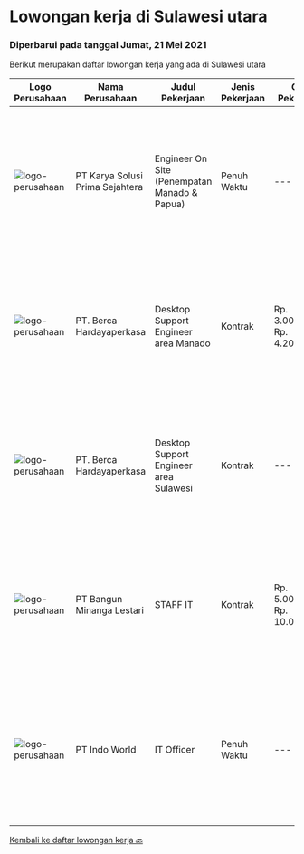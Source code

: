 
  # Lowongan kerja di Sulawesi utara

  ### Diperbarui pada tanggal Jumat, 21 Mei 2021

  Berikut merupakan daftar lowongan kerja yang ada di Sulawesi utara

  |Logo Perusahaan | Nama Perusahaan | Judul Pekerjaan | Jenis Pekerjaan | Gaji Pekerjaan | Lokasi | Deskripsi | Tanggal diunggah | Pranala |
  | -------------- | --------------- | --------------- | --------- | --------- | -------------- | ------- | ----------- | ----------- |
  |![logo-perusahaan](https://image-service-cdn.seek.com.au/bb0f2c313297f2db3d497466b95d7da85644edc0/ee4dce1061f3f616224767ad58cb2fc751b8d2dc)|PT Karya Solusi Prima Sejahtera|Engineer On Site (Penempatan Manado & Papua)|Penuh Waktu|---|Manado|Kualifikasi : Lulusan SMK Teknik Komputer &amp; Jaringan Berpengalaman minimal 1 tahun sebagai teknisi dibidang jaringan Menguasai dasar komunikasi...|Senin, 17 Mei 2021|https://www.jobstreet.co.id/id/job/engineer-on-site-penempatan-manado-papua-3530542?token=0~59749803-e714-43c8-a52d-3002f019101d&sectionRank=1&jobId=jobstreet-id-job-3530542|
|![logo-perusahaan](https://image-service-cdn.seek.com.au/0c900ac2b5b1a2cf9bee651ce5d069e68ff14c92/ee4dce1061f3f616224767ad58cb2fc751b8d2dc)|PT. Berca Hardayaperkasa|Desktop Support Engineer area Manado|Kontrak|Rp. 3.000.000-Rp. 4.200.000|Manado|Delivery the implementation and provide PC, Printer, and Networking. Analyze and diagnose technical issues and give fast problem resolution Technical...|Kamis, 13 Mei 2021|https://www.jobstreet.co.id/id/job/desktop-support-engineer-area-manado-3523420?token=0~59749803-e714-43c8-a52d-3002f019101d&sectionRank=2&jobId=jobstreet-id-job-3523420|
|![logo-perusahaan](https://image-service-cdn.seek.com.au/0c900ac2b5b1a2cf9bee651ce5d069e68ff14c92/ee4dce1061f3f616224767ad58cb2fc751b8d2dc)|PT. Berca Hardayaperkasa|Desktop Support Engineer area Sulawesi|Kontrak|---|Manado|Delivery the implementation and provide PC, Printer, and Networking. Analyze and diagnose technical issues and give fast problem resolution Technical...|Minggu, 09 Mei 2021|https://www.jobstreet.co.id/id/job/desktop-support-engineer-area-sulawesi-3520882?token=0~59749803-e714-43c8-a52d-3002f019101d&sectionRank=3&jobId=jobstreet-id-job-3520882|
|![logo-perusahaan](https://image-service-cdn.seek.com.au/b96c54e6b82c8af1688cd13ae0aff611f6bb7212/ee4dce1061f3f616224767ad58cb2fc751b8d2dc)|PT Bangun Minanga Lestari|STAFF IT|Kontrak|Rp. 5.000.000-Rp. 10.000.000|Manado|Deskripsi Pekerjaan : Menyediakan pelayanan teknis dalam hal desain jaringan, implementasi, operation, support, deployment, distribusi IT network...|Selasa, 04 Mei 2021|https://www.jobstreet.co.id/id/job/staff-it-3523988?token=0~59749803-e714-43c8-a52d-3002f019101d&sectionRank=4&jobId=jobstreet-id-job-3523988|
|![logo-perusahaan](https://image-service-cdn.seek.com.au/f6cef2a64eba4b3ebfa8576d5b201caa927fceb0/ee4dce1061f3f616224767ad58cb2fc751b8d2dc)|PT Indo World|IT Officer|Penuh Waktu|---|Bitung|Manage all IT System, Networking, Hardware &amp; Software Troubleshooting Manage CCTV System, Mikrotik, PABX and server Network installation LAN, WAN,...|Senin, 03 Mei 2021|https://www.jobstreet.co.id/id/job/it-officer-3522015?token=0~59749803-e714-43c8-a52d-3002f019101d&sectionRank=5&jobId=jobstreet-id-job-3522015|


  [Kembali ke daftar lowongan kerja 🔙](../README.md#daftar-lowongan-kerja)
  